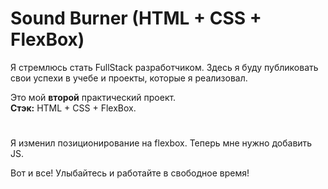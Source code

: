 

# Sound Burner (HTML + CSS + FlexBox)



Я стремлюсь стать FullStack разработчиком.
Здесь я буду публиковать свои успехи в учебе и проекты, которые я реализовал.


Это мой **второй** практический проект. \
**Стэк:** HTML + CSS + FlexBox.
#


Я изменил позиционирование на flexbox. Теперь мне нужно добавить JS.

Вот и все! Улыбайтесь и работайте в свободное время!
